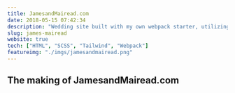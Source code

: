 ```yaml
---
title: JamesandMairead.com
date: 2018-05-15 07:42:34
description: "Wedding site built with my own webpack starter, utilizing Tailwind CSS library"
slug: james-mairead
website: true
tech: ["HTML", "SCSS", "Tailwind", "Webpack"]
featureimg: "./imgs/jamesandmairead.png"
---
```


## The making of JamesandMairead.com